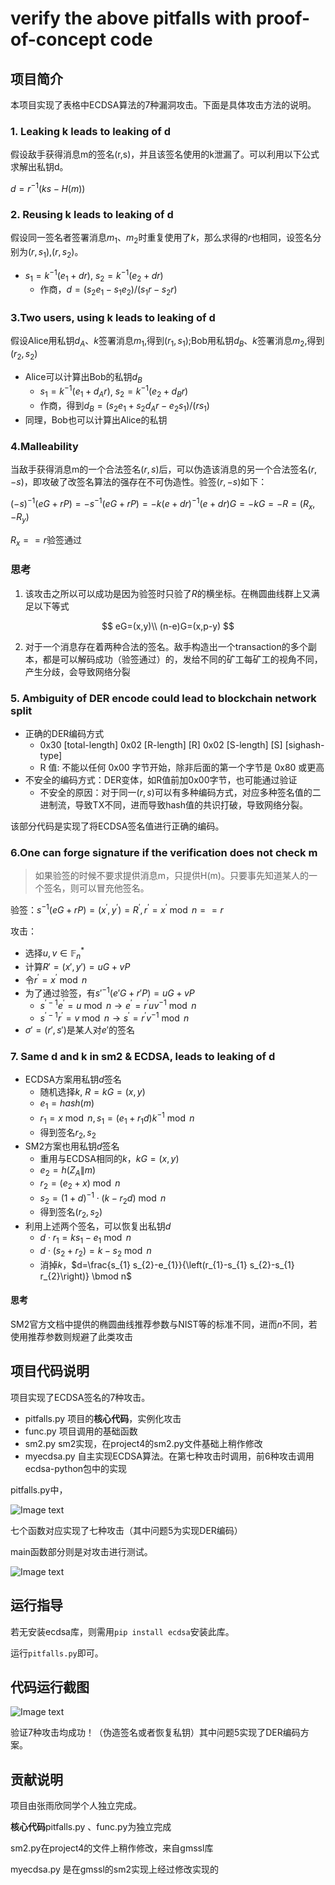 # verify the above pitfalls with proof-of-concept code

## 项目简介

本项目实现了表格中ECDSA算法的7种漏洞攻击。下面是具体攻击方法的说明。

### 1. Leaking k leads to leaking of d

假设敌手获得消息m的签名(r,s)，并且该签名使用的k泄漏了。可以利用以下公式求解出私钥d。

$d = r^{-1}(ks-H(m))$

### 2. Reusing k leads to leaking of d

假设同一签名者签署消息$m_1$、$m_2$时重复使用了$k$，那么求得的$r$也相同，设签名分别为$(r,s_1)$,$(r,s_2)$。

- $s_1=k^{-1}(e_1+dr)$,  $s_2=k^{-1}(e_2+dr)$
  - 作商，$d = (s_2e_1-s_1e_2)/(s_1r-s_2r)$

### 3.Two users, using k leads to leaking of  d

假设Alice用私钥$d_A、k$签署消息$m_1$,得到$(r_1,s_1)$;Bob用私钥$d_B、k$签署消息$m_2$,得到$(r_2,s_2)$

- Alice可以计算出Bob的私钥$d_B$
  - $s_1=k^{-1}(e_1+d_Ar)$,  $s_2=k^{-1}(e_2+d_Br)$
  - 作商，得到$d_B=(s_2e_1 + s_2d_Ar-e_2s_1)/(rs_1)$
- 同理，Bob也可以计算出Alice的私钥

### 4.Malleability

当敌手获得消息m的一个合法签名$(r,s)$后，可以伪造该消息的另一个合法签名$(r,-s)$，即攻破了改签名算法的强存在不可伪造性。验签$(r,-s)$如下：

$(-s)^{-1}(eG+rP)=-s^{-1}(eG+rP)=-k(e+dr)^{-1}(e+dr)G=-kG=-R=(R_x,-R_y)$

$R_x==r$验签通过

### 思考

1. 该攻击之所以可以成功是因为验签时只验了$R$的横坐标。在椭圆曲线群上又满足以下等式

$$
eG=(x,y)\\
(n-e)G=(x,p-y)
$$

2. 对于一个消息存在着两种合法的签名。敌手构造出一个transaction的多个副本，都是可以解码成功（验签通过）的，发给不同的矿工每矿工的视角不同，产生分歧，会导致网络分裂

### 5. Ambiguity of DER encode could lead to blockchain network split

- 正确的DER编码方式
  - 0x30 [total-length] 0x02 [R-length] [R] 0x02 [S-length] [S] [sighash-type]
  - R 值: 不能以任何 0x00 字节开始，除非后面的第一个字节是 0x80 或更高
- 不安全的编码方式：DER变体，如R值前加0x00字节，也可能通过验证
  - 不安全的原因：对于同一$(r,s)$可以有多种编码方式，对应多种签名值的二进制流，导致TX不同，进而导致hash值的共识打破，导致网络分裂。

该部分代码是实现了将ECDSA签名值进行正确的编码。

### 6.One can forge signature if the verification does not check m

> 如果验签的时候不要求提供消息m，只提供H(m)。只要事先知道某人的一个签名，则可以冒充他签名。

验签：$s^{-1}(e G+r P)=\left(x^{\prime}, y^{\prime}\right)=R^{\prime}, r^{\prime}=x^{\prime} \bmod n==r$

攻击：

- 选择$u,v\in\mathbb{F}_n^*$
- 计算$R'=(x',y')=uG+vP$
- 令$r^{\prime}=x^{\prime} \bmod n$ 
- 为了通过验签，有$s'^{-1}(e' G+r' P)=uG+vP$
  - $s^{\prime-1} e^{\prime}=u \bmod n \rightarrow e^{\prime}=r^{\prime} u v^{-1} \bmod n$
  - $s^{\prime-1} r^{\prime}=v \bmod n \rightarrow s^{\prime}=r^{\prime} v^{-1} \bmod n$
- $\sigma'=(r',s')$是某人对$e'$的签名

### 7. Same d and k in sm2 & ECDSA, leads to leaking of d

- ECDSA方案用私钥$d$签名
  - 随机选择$k$, $R = kG=(x,y)$
  - $e_1=hash(m)$
  - $r_{1}=x \bmod n, s_{1}=\left(e_{1}+r_{1} d\right) k^{-1} \bmod n$
  - 得到签名$r_2,s_2$
- SM2方案也用私钥$d$签名
  - 重用与ECDSA相同的$k$，$kG=(x,y)$
  - $e_{2}=h\left(Z_{A} \| m\right)$
  - $r_{2}=\left(e_{2}+x\right) \bmod n$
  - $s_{2}=(1+d)^{-1} \cdot\left(k-r_{2} d\right) \bmod n$
  - 得到签名$(r_2,s_2)$
- 利用上述两个签名，可以恢复出私钥$d$
  - $d \cdot r_{1}=k s_{1}-e_{1} \bmod n$
  - $d \cdot\left(s_{2}+r_{2}\right)=k-s_{2} \bmod n$
  - 消掉$k$，$d=\frac{s_{1} s_{2}-e_{1}}{\left(r_{1}-s_{1} s_{2}-s_{1} r_{2}\right)} \bmod n$

#### 思考

SM2官方文档中提供的椭圆曲线推荐参数与NIST等的标准不同，进而$n$不同，若使用推荐参数则规避了此类攻击

## 项目代码说明

项目实现了ECDSA签名的7种攻击。

- pitfalls.py 项目的**核心代码**，实例化攻击
- func.py 项目调用的基础函数
- sm2.py sm2实现，在project4的sm2.py文件基础上稍作修改
- myecdsa.py 自主实现ECDSA算法。在第七种攻击时调用，前6种攻击调用ecdsa-python包中的实现

pitfalls.py中，

![Image text](https://github.com/rainppy/crypto/blob/6e1c8330ae9b3e80dbcaf7de23b59322549ccbc6/project5/picture/1.png)

七个函数对应实现了七种攻击（其中问题5为实现DER编码）

main函数部分则是对攻击进行测试。

![Image text](https://github.com/rainppy/crypto/blob/6e1c8330ae9b3e80dbcaf7de23b59322549ccbc6/project5/picture/2.png)

## 运行指导

若无安装ecdsa库，则需用`pip install ecdsa`安装此库。

运行`pitfalls.py`即可。

## 代码运行截图

![Image text](https://github.com/rainppy/crypto/blob/6e1c8330ae9b3e80dbcaf7de23b59322549ccbc6/project5/picture/shoot.png)

验证7种攻击均成功！（伪造签名或者恢复私钥）其中问题5实现了DER编码方案。
## 贡献说明

项目由张雨欣同学个人独立完成。

**核心代码**pitfalls.py 、func.py为独立完成

sm2.py在project4的文件上稍作修改，来自gmssl库

myecdsa.py 是在gmssl的sm2实现上经过修改实现的

















